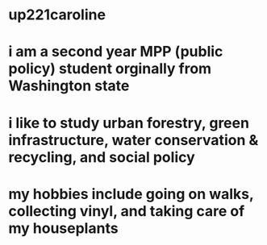 # up221caroline
# i am a second year MPP (public policy) student orginally from Washington state
# i like to study urban forestry, green infrastructure, water conservation & recycling, and social policy
# my hobbies include going on walks, collecting vinyl, and taking care of my houseplants 
